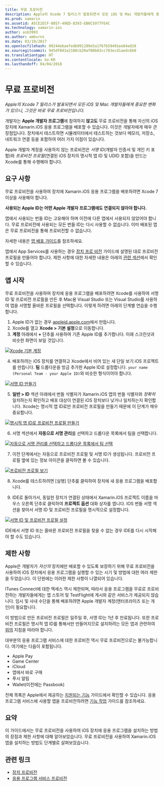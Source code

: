 ```yaml
---
title: 무료 프로비전
description: Apple의 Xcode 7 릴리스가 발표되면서 모든 iOS 및 Mac 개발자들에게 중요한 변화가 있으니, 그것은 바로 무료 프로비전입니다.
ms.prod: xamarin
ms.assetid: A5CE2ECF-8057-49ED-8393-EB0C5977FE4C
ms.technology: xamarin-ios
author: asb3993
ms.author: amburns
ms.date: 03/19/2017
ms.openlocfilehash: 09244ebaefedb991289e5a1f67b59491ee84ed28
ms.sourcegitcommit: 945df041e2180cb20af08b83cc703ecd1aedc6b0
ms.translationtype: HT
ms.contentlocale: ko-KR
ms.lasthandoff: 04/04/2018
---
```

# <a name="free-provisioning"></a>무료 프로비전

_Apple의 Xcode 7 릴리스가 발표되면서 모든 iOS 및 Mac 개발자들에게 중요한 변화가 있으니, 그것은 바로 무료 프로비전입니다._

개발자는 **Apple 개발자 프로그램**에 참여하지 **않고도** 무료 프로비전을 통해 자신의 iOS 장치에 Xamarin.iOS 응용 프로그램을 배포할 수 있습니다. 이것은 개발자에게 매우 큰 장점입니다. 장치에서 테스트하면 시뮬레이터에서 테스트하는 것보다 메모리, 저장소, 네트워크 연결 등을 포함하여 여러 가지 이점이 있습니다.

Apple 개발자 계정을 사용하지 않는 프로비전은 *서명 ID*(개발자 인증서 및 개인 키 포함)와 *프로비전 프로필*(연결된 iOS 장치의 명시적 앱 ID 및 UDID 포함)을 만드는 Xcode를 통해 수행해야 합니다.

## <a name="requirements"></a>요구 사항

무료 프로비전을 사용하여 장치에 Xamarin.iOS 응용 프로그램을 배포하려면 Xcode 7 이상을 사용해야 합니다.

**사용되는 Apple ID는 어떤 Apple 개발자 프로그램에도 연결되지 않아야 합니다.**

앱에서 사용되는 번들 ID는 고유해야 하며 이전에 다른 앱에서 사용되지 않았어야 합니다. 무료 프로비전에 사용되는 모든 번들 ID는 다시 사용할 수 없습니다. 이미 배포된 앱은 무료 프로비전을 통해 프로비전할 수 없습니다. 

자세한 내용은 [앱 배포 가이드](~/ios/deploy-test/app-distribution/index.md)를 참조하세요.

앱에서 App Services를 사용하는 경우 [장치 프로 비전](~/ios/get-started/installation/device-provisioning/index.md#appservices) 가이드에 설명된 대로 프로비전 프로필을 만들어야 합니다. 제한 사항에 대한 자세한 내용은 아래의 [관련 섹션](#limitations)에서 확인할 수 있습니다.


## <a name="a-namelaunching--launching-your-app"></a><a name="launching" /> 앱 시작

무료 프로비전을 사용하여 장치에 응용 프로그램을 배포하려면 Xcode를 사용하여 서명 ID 및 프로비전 프로필을 만든 후 Mac용 Visual Studio 또는 Visual Studio를 사용하여 앱을 서명할 올바른 프로필을 선택합니다. 이렇게 하려면 아래의 단계별 연습을 수행합니다.

1. Apple ID가 없는 경우 [appleid.apple.com](https://appleid.apple.com/account)에서 만듭니다.
2. Xcode를 열고 **Xcode > 기본 설정**으로 이동합니다.
3. **계정** 아래에서 **+** 단추를 사용하여 기존 Apple ID를 추가합니다. 이래 스크린샷과 비슷한 화면이 보일 것입니다.

  [![](free-provisioning-images/launchapp1.png "Xcode 기본 계정")](free-provisioning-images/launchapp1.png#lightbox)

4. 배포하려는 iOS 장치를 연결하고 Xcode에서 비어 있는 새 단일 보기 iOS 프로젝트를 만듭니다. **팀** 드롭다운을 방금 추가한 Apple ID로 설정합니다. `your name (Personal Team - your Apple ID)`와 비슷한 형식이어야 합니다.

  [![](free-provisioning-images/launchapp2.png "서명 ID 만들기")](free-provisioning-images/launchapp2.png#lightbox)

5. **일반 > ID** 섹션 아래에서 번들 식별자가 Xamarin.iOS 앱의 번들 식별자와 _정확히_ 일치하는지 확인하고 배포 대상이 연결된 iOS 장치보다 낮거나 일치하는지 확인합니다. Xcode는 명시적 앱 ID로만 프로비전 프로필을 만들기 때문에 이 단계가 매우 중요합니다.

  [![](free-provisioning-images/launchapp5.png "명시적 앱 ID로 프로비전 프로필 만들기")](free-provisioning-images/launchapp5.png#lightbox)

6. 서명 섹션에서 **자동으로 서명 관리**를 선택하고 드롭다운 목록에서 팀을 선택합니다.

  [![](free-provisioning-images/launchapp6.png "자동으로 서명 관리를 선택하고 드롭다운 목록에서 팀 선택")](free-provisioning-images/launchapp6.png#lightbox)

7. 이전 단계에서는 자동으로 프로비전 프로필 및 서명 ID가 생성됩니다. 프로비전 프로필 옆에 있는 정보 아이콘을 클릭하면 볼 수 있습니다.

  [![](free-provisioning-images/launchapp7.png "프로비전 프로필 보기")](free-provisioning-images/launchapp7.png#lightbox)

8. Xcode를 테스트하려면 [실행] 단추를 클릭하여 장치에 새 응용 프로그램을 배포합니다.

9. IDE로 돌아가서, 동일한 장치가 연결된 상태에서 Xamarin.iOS 프로젝트 이름을 마우스 오른쪽 단추로 클릭하여 **프로젝트 옵션** 대화 상자를 엽니다. IOS 번들 서명 섹션을 찾아서 서명 ID 및 프로비전 프로필을 명시적으로 설정합니다.

  [![](free-provisioning-images/launchapp8.png "서명 ID 및 프로비전 프로필 설정")](free-provisioning-images/launchapp8.png#lightbox)

IDE에서 서명 ID 또는 올바른 프로비전 프로필을 찾을 수 없는 경우 IDE를 다시 시작해야 할 수도 있습니다.


## <a name="a-namelimitations-limitations"></a><a name="limitations" />제한 사항

Apple은 개발자가 *자신의* 장치에만 배포할 수 있도록 보장하기 위해 무료 프로비전을 사용하여 iOS 장치에서 응용 프로그램을 실행할 수 있는 시기 및 방법에 대한 여러 제한을 두었습니다. 이 단원에는 이러한 제한 사항이 나열되어 있습니다.

ITunes Connect에 대한 액세스 역시 제한되며, 따라서 응용 프로그램을 무료로 프로비전하는 개발자들에게는 앱 스토어 및 TestFlight에 게시와 같은 서비스가 제공되지 않습니다. 임시 및 사내 수단을 통해 배포하려면 Apple 개발자 계정(엔터프라이즈 또는 개인)이 필요합니다.

이 방법으로 만든 프로비전 프로필은 일주일 후, 서명 ID는 1년 후 만료됩니다. 또한 프로비전 프로필은 명시적 앱 ID를 통해서만 만들어지므로 설치하려는 모든 앱과 관련하여 [위의](#launching) 지침을 따라야 합니다.

대부분의 응용 프로그램 서비스에 대한 프로비전 역시 무료 프로비전으로는 불가능합니다. 여기에는 다음이 포함됩니다.

- Apple Pay
- Game Center
- iCloud
- 앱에서 바로 구매
- 푸시 알림
- Wallet(이전에는 Passbook)

전체 목록은 Apple에서 제공하는 [지원되는 기능](https://developer.apple.com/library/prerelease/ios/documentation/IDEs/Conceptual/AppDistributionGuide/SupportedCapabilities/SupportedCapabilities.html#//apple_ref/doc/uid/TP40012582-CH38-SW1) 가이드에서 확인할 수 있습니다. 응용 프로그램 서비스에 사용할 앱을 프로비전하려면 [기능 작업](~/ios/deploy-test/provisioning/capabilities/index.md) 가이드를 참조하세요.


## <a name="summary"></a>요약

이 가이드에서는 무료 프로비전을 사용하여 iOS 장치에 응용 프로그램을 설치하는 방법의 장점과 제한 사항에 대해 알아보았습니다. 무료 프로비전을 사용하여 Xamarin.iOS 앱을 설치하는 방법도 단계별로 살펴보았습니다.

## <a name="related-links"></a>관련 링크

- [장치 프로비전](~/ios/get-started/installation/device-provisioning/index.md)
- [응용 프로그램 서비스 프로비전](~/ios/get-started/installation/device-provisioning/index.md#appservices)
